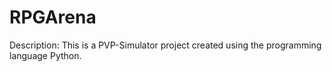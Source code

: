 # RPGArena
  Description: This is a PVP-Simulator project created using the programming language Python.
